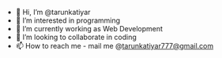 - 👋 Hi, I’m @tarunkatiyar
- 👀 I’m interested in programming
- 🌱 I’m currently working as Web Development
- 💞️ I’m looking to collaborate in coding
- 📫 How to reach me - mail me @tarunkatiyar777@gmail.com

<!---
tarunkatiyar/tarunkatiyar is a ✨ special ✨ repository because its `README.md` (this file) appears on your GitHub profile.
You can click the Preview link to take a look at your changes.
--->
